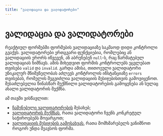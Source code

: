 ```yaml
---
title: "ვალიდაცია და ვალიდატორები"
---
```


# ვალიდაცია და ვალიდატორები

რეაქტიულ ფორმებში ფორმების ვალიდაციაზე საკმაოდ დიდი კონტროლი გვაქვს.
ვალიდატორები ერთგვარი ფუნქციებია, რომლებიც ან ვალიდაციის ერორს იწვევენ,
ან აბრუნებენ `null`-ს, რაც წარმატებულ ვალიდაციას ნიშნავს. ამის მიხედვით
ფორმის კონტროლებს ეცვლებათ თვისება `valid` და `invalid`. გარდა ამისა,
თითოეული ვალიდატორი უნიკალურ მნიშვნელობას აძლევს კონტროლის ინსტანციაზე
`errors` თვისებას, რომელის შეგვიძლია ვალიდაციის მესიჯებისთვის გამოვიყენოთ.
შესაძლებელია წინასწარ შექმნილი ვალიდატორების გამოყენება ან სულაც ახალი
ვალიდატორის შექმნა.

ამ თავში ვისწავლით:

- [ჩაშენებული ვალიდატორების](./doc/guides/angular/forms/validation/built-in-validators) შესახებ;
- [ვალიდატორის შექმნას](./doc/guides/angular/forms/validation/creating-validator), რათა ვალიდატორი ჩვენს კონკრეტულ საჭიროებებს მოვარგოთ;
- [ვალიდაციის მესიჯების გამოსახვას](./doc/guides/angular/forms/validation/validation-messages), რათა მომხმარებელს ვანიშნოთ როგორ უნდა შეავსოს ფორმა.
